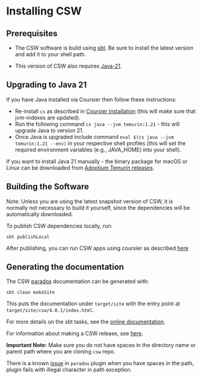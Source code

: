 # Installing CSW

## Prerequisites

* The CSW software is build using [sbt](https://www.scala-sbt.org).
Be sure to install the latest version and add it to your shell path.

* This version of CSW also requires [Java-21](https://openjdk.java.net/projects/jdk/21/).

## Upgrading to Java 21

If you have Java installed via Coursier then follow these instructions:
- Re-install `cs` as described in [Coursier installation](https://get-coursier.io/docs/cli-installation#native-launcher) (this will make sure that jvm-indexes are updated).
- Run the following command `cs java --jvm temurin:1.21` - this will upgrade Java to version 21.
- Once Java is upgraded include command `eval $(cs java --jvm temurin:1.21 --env)` in your respective shell profiles (this will set the required environment variables (e.g., JAVA_HOME) into your shell).

If you want to install Java 21 manually - the binary package for macOS or Linux can be downloaded from [Adoptium Temurin releases](https://adoptium.net/temurin/releases).

## Building the Software

Note: Unless you are using the latest snapshot version of CSW, it is normally not necessary to
build it yourself, since the dependencies will be automatically downloaded.

To publish CSW dependencies locally, run:

    sbt publishLocal

After publishing, you can run CSW apps using coursier as described [here](https://tmtsoftware.github.io/csw/commons/apps.html)

## Generating the documentation

The CSW [paradox](https://developer.lightbend.com/docs/paradox/current/index.html) documentation can be generated with:

    sbt clean makeSite

This puts the documentation under `target/site` with the entry point at `target/site/csw/4.0.1/index.html`.

For more details on the sbt tasks, see the [online documentation](https://tmtsoftware.github.io/csw/commons/sbt-tasks.html).

For information about making a CSW release, see [here](RELEASING.md).

**Important Note:**
Make sure you do not have spaces in the directory name or parent path where you are cloning `csw` repo.

There is a known [issue](https://github.com/lightbend/paradox/issues/387) in `paradox` plugin when you have spaces in the path, plugin fails with illegal character in path exception.
